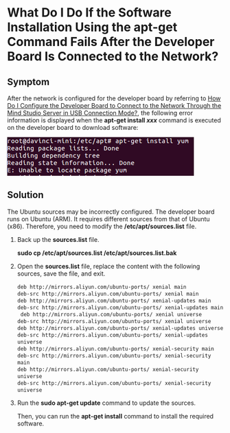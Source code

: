 # What Do I Do If the Software Installation Using the apt-get Command Fails After the Developer Board Is Connected to the Network?<a name="EN-US_TOPIC_0196221448"></a>

## Symptom<a name="section1268235753516"></a>

After the network is configured for the developer board by referring to  [How Do I Configure the Developer Board to Connect to the Network Through the Mind Studio Server in USB Connection Mode?](how-do-i-configure-the-developer-board-to-connect-to-the-network-through-the-mind-studio-server-in-u.md), the following error information is displayed when the  **apt-get install  _xxx_**  command is executed on the developer board to download software:

![](figures/en-us_image_0196221419.png)

## Solution<a name="section1354218297365"></a>

The Ubuntu sources may be incorrectly configured. The developer board runs on Ubuntu \(ARM\). It requires different sources from that of Ubuntu \(x86\). Therefore, you need to modify the  **/etc/apt/sources.list**  file.

1.  Back up the  **sources.list**  file.

    **sudo cp /etc/apt/sources.list /etc/apt/sources.list.bak**

2.  Open the  **sources.list**  file, replace the content with the following sources, save the file, and exit.

    ```
    deb http://mirrors.aliyun.com/ubuntu-ports/ xenial main
    deb-src http://mirrors.aliyun.com/ubuntu-ports/ xenial main
    deb http://mirrors.aliyun.com/ubuntu-ports/ xenial-updates main
    deb-src http://mirrors.aliyun.com/ubuntu-ports/ xenial-updates main
     deb http://mirrors.aliyun.com/ubuntu-ports/ xenial universe
    deb-src http://mirrors.aliyun.com/ubuntu-ports/ xenial universe
    deb http://mirrors.aliyun.com/ubuntu-ports/ xenial-updates universe
    deb-src http://mirrors.aliyun.com/ubuntu-ports/ xenial-updates universe
    deb http://mirrors.aliyun.com/ubuntu-ports/ xenial-security main
    deb-src http://mirrors.aliyun.com/ubuntu-ports/ xenial-security main
    deb http://mirrors.aliyun.com/ubuntu-ports/ xenial-security universe
    deb-src http://mirrors.aliyun.com/ubuntu-ports/ xenial-security universe
    ```

3.  Run the  **sudo apt-get update**  command to update the sources.

    Then, you can run the  **apt-get install**  command to install the required software.


